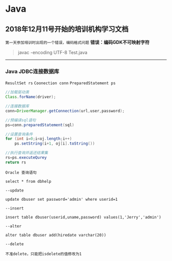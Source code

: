 # Java
## 2018年12月11号开始的培训机构学习文档
`第一天参加培训时出现的一个错误，编码格式问题`
**错误：编码GDK不可映射字符**
>javac -encoding UTF-8 Test.java
-----------

### Java JDBC连接数据库
`ResultSet rs` `Coonection conn` `PreparedStatement ps`
```java
//加载驱动类
Class.forName(driver);

//连接数据库
conn=DriverManager.getConnection(url,user,password);

//预编译sql语句
ps=conn.preparedStatement(sql)

//设置查询条件
for (int i=0;i<oj.length;i++)				
    ps.setString(i+1, oj[i].toString())

//执行查询并返还结果集
rs=ps.executeQurey
return rs
```
```plsql
Oracle 查询语句

select * from dbhelp

--update 

update dbuser set password='admin' where userid=1

--insert

insert table dbuser(userid,uname,password) values(1,'Jerry','admin')

--alter

alter table dbuser add(hiredate varchar(20))

--delete

不准delete，只能把isdelete的值修改为1
```